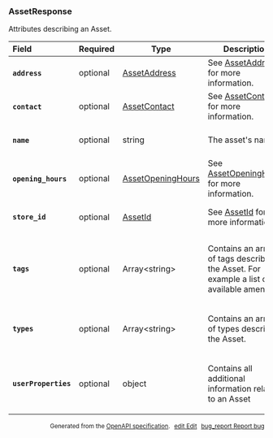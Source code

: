 <!--- This is a generated file, do not edit! -->
<!--- [START woosmap_http_schema_assetresponse] -->
<h3 class="schema-object" id="AssetResponse">AssetResponse</h3>

Attributes describing an Asset.

| Field                                                                                                              | Required | Type                                                        | Description                                                                                                                                      |
| :----------------------------------------------------------------------------------------------------------------- | -------- | ----------------------------------------------------------- | ------------------------------------------------------------------------------------------------------------------------------------------------ |
| <h4 id="AssetResponse-address" class="add-link schema-object-property-key"><code>address</code></h4>               | optional | [AssetAddress](#AssetAddress "AssetAddress")                | See [AssetAddress](#AssetAddress "AssetAddress") for more information.                                                                           |
| <h4 id="AssetResponse-contact" class="add-link schema-object-property-key"><code>contact</code></h4>               | optional | [AssetContact](#AssetContact "AssetContact")                | See [AssetContact](#AssetContact "AssetContact") for more information.                                                                           |
| <h4 id="AssetResponse-name" class="add-link schema-object-property-key"><code>name</code></h4>                     | optional | string                                                      | <div class="nonref-property-description"><p>The asset's name.</p></div>                                                                          |
| <h4 id="AssetResponse-opening_hours" class="add-link schema-object-property-key"><code>opening_hours</code></h4>   | optional | [AssetOpeningHours](#AssetOpeningHours "AssetOpeningHours") | See [AssetOpeningHours](#AssetOpeningHours "AssetOpeningHours") for more information.                                                            |
| <h4 id="AssetResponse-store_id" class="add-link schema-object-property-key"><code>store_id</code></h4>             | optional | [AssetId](#AssetId "AssetId")                               | See [AssetId](#AssetId "AssetId") for more information.                                                                                          |
| <h4 id="AssetResponse-tags" class="add-link schema-object-property-key"><code>tags</code></h4>                     | optional | Array&lt;string&gt;                                         | <div class="nonref-property-description"><p>Contains an array of tags describing the Asset. For example a list of available amenities.</p></div> |
| <h4 id="AssetResponse-types" class="add-link schema-object-property-key"><code>types</code></h4>                   | optional | Array&lt;string&gt;                                         | <div class="nonref-property-description"><p>Contains an array of types describing the Asset.</p></div>                                           |
| <h4 id="AssetResponse-userProperties" class="add-link schema-object-property-key"><code>userProperties</code></h4> | optional | object                                                      | <div class="nonref-property-description"><p>Contains all additional information relative to an Asset</p></div>                                   |

<p style="text-align: right; font-size: smaller;">Generated from the <a data-label="openapi-github" href="https://github.com/woosmap/openapi-specification" title="Woosmap OpenAPI Specification" class="external">OpenAPI specification</a>.
<a data-label="openapi-github-woosmap-http-schema-assetresponse" data-action="edit" style="margin-left: 5px;" href="https://github.com/woosmap/openapi-specification/blob/main/specification/schemas/AssetResponse.yml" title="Edit on GitHub"><span class="material-icons">edit</span> Edit</a>
<a data-label="openapi-github-woosmap-http-schema-assetresponse" data-action="bug" style="margin-left: 5px;" href="https://github.com/woosmap/openapi-specification/issues/new?assignees=&labels=type%3A+bug%2C+triage+me&template=bug_report.md&title=[schemas] Bug - AssetResponse" title="File bug for schemas on GitHub"><span class="material-icons">bug_report</span> Report bug</a>
</p>

<!--- [END woosmap_http_schema_assetresponse] -->
